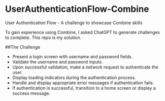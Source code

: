 # UserAuthenticationFlow-Combine
User Authentication Flow - A challenge to showcase Combine skills

To gain experience using Combine, I asked ChatGPT to generate challenges to complete. This repo is my solution.

##The Challenge

- Present a login screen with username and password fields.
- Validate the username and password inputs.
- Upon successful validation, make a network request to authenticate the user.
- Display loading indicators during the authentication process.
- Handle and display appropriate error messages if authentication fails.
- If authentication is successful, transition to a home screen or display a success message.
